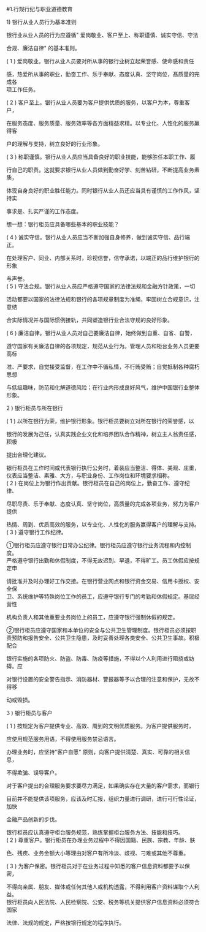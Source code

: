 #1.行规行纪与职业道德教育
<p>1) 银行从业人员行为基本准则 </p>
    <p> 银行业从业人员的行为应遵循&quot; 爱岗敬业、客户至上、称职谨慎、诚实守信、守法 </p>
    <p>合规、廉洁自律&quot;  的基本准则。 </p>
    <p> ( 1 ) 爱岗敬业。银行从业人员要对所从事的银行业树立起荣誉感、使命感和责任 </p>
    <p>感，热爱所从事的职业，勤奋工作、乐于奉献、态度认真、坚守岗位，髙质量的完成各 <br />
      项工作任务。</p>
    <p> ( 2 ) 客户至上。银行从业人员要为客户提供优质的服务，以客户为本，尊重客户， </p>
    <p>在服务态度、服务质量、服务效率等各方面精益求精。以专业化、人性化的服务赢得客 </p>
    <p>户的理解与支持，树立良好的行业形象。 </p>
    <p> ( 3 ) 称职谨慎。银行从业人员应当具备良好的职业技能，能够胜任本职工作、履 </p>
    <p>行自己的职责。这就要求银行从业人员做到勤奋好学、刻苦钻研，不断提高业务素质， </p>
    <p>体现自身良好的职业胜任能力。同时银行从业人员还应当具有谨慎的工作作风，坚持实 </p>
    <p>事求是、扎实严谨的工作态度。 </p>
    <p> 想一想：银行柜员应具备哪些基本的职业技能？ </p>
    <p> ( 4 ) 诚实守信。银行从业人员应当不断加强自身修养，做到诚实守信、品行端正。 </p>
    <p>在处理客户、同业、内部关系时，珍视信誉，信守承诺，以端正的品行维护银行的形象 </p>
    <p>与声誉。 <br />
      ( 5 ) 守法合规。银行从业人员应严格遵守国家的法律法规和金融方针政策，一切 </p>
    <p>活动都要以国家的法律法规和银行的各项规章制度为准绳，牢固树立合规意识，注意结 </p>
    <p>合实际情况并与国际惯例接轨，共同塑造银行业合法守规的良好形象。</p>
    <p> ( 6 ) 廉洁自律。银行从业人员对自己要廉洁自律，始终做到自重、自省、自警， </p>
    <p>遵守国家有关廉洁自律的各项规定，规范从业行为。管理人员和柜台业务人员更要高标 </p>
    <p>准、严要求，自觉接受监督，在工作中不循私情，不行贿受贿；自觉抵制各种腐朽思想 </p>
    <p>与低级趣味，防范和化解道德风险；在行业内形成良好风气，维护中国银行业整体形象。 </p>
    <p>2 ) 银行柜员与所在银行 </p>
    <p> ( 1 ) 以所在银行为荣，维护银行形象。银行柜员要树立对所在银行的荣誉感，以 </p>
    <p>银行的发展为己任，认真实践企业文化和培养团队合作精神，树立主人翁责任感，积极 </p>
    <p>提出合理化建议。 </p>
    <p> 银行柜员在工作时间或代表银行执行公务时，着装应当整洁、得体、美观、庄重， <br />
      仪表应当整洁、素雅、大方，与职业身份、工作岗位和环境要求相称。 <br />
      ( 2 ) 在岗位上为银行作出贡献。银行柜员在自己的岗位上，勤奋工作、遵守纪律、 </p>
    <p>尽职尽责、乐于奉献、态度认真、坚守岗位，高质量的完成各项业务，努力为客户提供 </p>
    <p>热情、周到、优质高效的服务，以专业化、人性化的服务赢得客户的理解与支持。 <br />
      ( 3 ) 遵守银行工作纪律。</p>
    <p>①银行柜员应遵守银行日常办公纪律。银行柜员应遵守银行业务流程和内控制度。 <br />
    严格遵守银行出勤和休假制度，不得无故迟到、早退，不得旷工。员工休假应按规定申 </p>
    <p>请批准并及时办理好工作交接。在银行营业网点和银行资金交易、信用卡授权、安全保 <br />
      卫、系统维护等特殊岗位工作的员工，应遵守银行专门的考勤和休假规定。基层经营性 </p>
    <p>机构负责人和其他重要业务岗位上的员工，应遵守银行强制休假的规定。 </p>
    <p> ②银行柜员应遵守国家和本单位的安全与公共卫生管理制度。银行柜员必须按职 <br />
      责预防和报告安全、公共卫生隐患，及时妥善处理各类安全、公共卫生事故。积极配合 </p>
    <p>银行实施的各项防火、防盗、防毒、防疫等措施，不得以个人利用进行阻挠或妨碍。应 </p>
    <p>对银行设置的安全警告指示、消防器材、警报器等予以合理的注意和保护，无故不得移 </p>
    <p>动或毁损。</p>
    <p>3 ) 银行柜员与客户 </p>
    <p> ( 1 ) 按规定为客户提供专业、高效、周到的文明优质服务。为客户提供服务时， </p>
    <p>应使用规范服务用语，不得使用服务禁忌语言。 </p>
    <p> 办理业务时，应坚持&quot;客户自愿&quot; 原则，向客户提供清楚、真实、可靠的相关信息， </p>
    <p>不得欺骗、误导客户。 </p>
    <p> 对于客户提出的合理服务要求要尽力满足，如果确实存在大量的客户需求，而银行 </p>
    <p> 目前并不能提供该项服务，应该及时汇报，组织力量进行调研，进行可行性论证，加快 </p>
    <p>金融产品创新的步伐。 </p>
    <p> 银行柜员应认真遵守柜台服务规范，熟练掌握柜台服务方法、技能和技巧。 <br />
      ( 2 ) 尊重客户。银行柜员在办理业务过程中不得因国籍、民族、宗教、年龄、肤 </p>
    <p>色、残疾、业务金额大小等理由对客户有所冷淡、歧视、刁难或其他不尊重。</p>
    <p> ( 3 ) 为客户保密。银行柜员对于在业务过程中知悉的客户信息资料都要予以保密， </p>
    <p>不得向亲属、朋友、媒体或任何其他人或机构透露，不得利用客户资料谋取个人利益。 <br />
      银行柜员向人民法院、人民检察院、公安、税务等机关提供客户信息资料必须符合国家 </p>
    <p>法律、法规的规定，严格按银行规定的程序执行。</p>